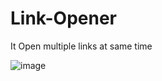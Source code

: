 # Link-Opener
It Open multiple links at same time

![image](https://user-images.githubusercontent.com/58450502/202985075-0f1a00b3-0dd6-4640-9f64-d6b2a26e1f5a.png)
